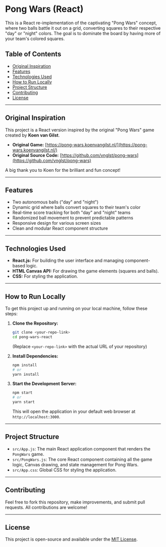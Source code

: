 # Pong Wars (React)

 This is a React re-implementation of the captivating "Pong Wars" concept, where two balls battle it out on a grid, converting squares to their respective "day" or "night" colors. The goal is to dominate the board by having more of your team's colored squares.

## Table of Contents

  * [Original Inspiration](https://www.google.com/search?q=%23original-inspiration)
  * [Features](https://www.google.com/search?q=%23features)
  * [Technologies Used](https://www.google.com/search?q=%23technologies-used)
  * [How to Run Locally](https://www.google.com/search?q=%23how-to-run-locally)
  * [Project Structure](https://www.google.com/search?q=%23project-structure)
  * [Contributing](https://www.google.com/search?q=%23contributing)
  * [License](https://www.google.com/search?q=%23license)

-----

## Original Inspiration

This project is a React version inspired by the original "Pong Wars" game created by **Koen van Gilst**.

  * **Original Game:** [https://pong-wars.koenvangilst.nl/](https://pong-wars.koenvangilst.nl/)
  * **Original Source Code:** [https://github.com/vnglst/pong-wars](https://github.com/vnglst/pong-wars)

A big thank you to Koen for the brilliant and fun concept\!

-----

## Features

  * Two autonomous balls ("day" and "night")
  * Dynamic grid where balls convert squares to their team's color
  * Real-time score tracking for both "day" and "night" teams
  * Randomized ball movement to prevent predictable patterns
  * Responsive design for various screen sizes
  * Clean and modular React component structure

-----

## Technologies Used

  * **React.js:** For building the user interface and managing component-based logic.
  * **HTML Canvas API:** For drawing the game elements (squares and balls).
  * **CSS:** For styling the application.

-----

## How to Run Locally

To get this project up and running on your local machine, follow these steps:

1.  **Clone the Repository:**

    ```bash
    git clone <your-repo-link>
    cd pong-wars-react
    ```

    (Replace `<your-repo-link>` with the actual URL of your repository)

2.  **Install Dependencies:**

    ```bash
    npm install
    # or
    yarn install
    ```

3.  **Start the Development Server:**

    ```bash
    npm start
    # or
    yarn start
    ```

    This will open the application in your default web browser at `http://localhost:3000`.

-----

## Project Structure

  * `src/App.js`: The main React application component that renders the `PongWars` game.
  * `src/PongWars.js`: The core React component containing all the game logic, Canvas drawing, and state management for Pong Wars.
  * `src/App.css`: Global CSS for styling the application.

-----

## Contributing

Feel free to fork this repository, make improvements, and submit pull requests. All contributions are welcome\!

-----

## License

This project is open-source and available under the [MIT License](https://www.google.com/search?q=LICENSE).